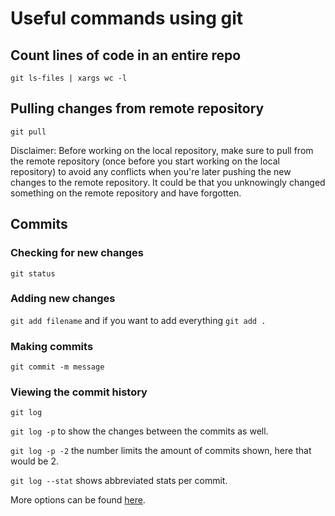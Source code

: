 # Useful commands using git

## Count lines of code in an entire repo 
```git ls-files | xargs wc -l```
## Pulling changes from remote repository
```git pull```

Disclaimer: Before working on the local repository, make sure to pull from the remote repository (once before you start working on the local repository)
to avoid any conflicts when you're later pushing the new changes to the remote repository. It could be that you unknowingly changed something on the remote 
repository and have forgotten. 
## Commits
### Checking for new changes
```git status```
### Adding new changes
```git add filename``` and if you want to add everything ```git add .```
### Making commits
```git commit -m message```
### Viewing the commit history
```git log```

```git log -p``` to show the changes between the commits as well.

```git log -p -2``` the number limits the amount of commits shown, here that would be 2.

```git log --stat``` shows abbreviated stats per commit.

More options can be found [here](https://git-scm.com/book/en/v2/Git-Basics-Viewing-the-Commit-History).
